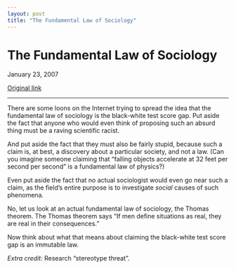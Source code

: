 ```yaml
---
layout: post
title: "The Fundamental Law of Sociology"
---
```

The Fundamental Law of Sociology
================================

January 23, 2007

[Original link](http://www.aaronsw.com/weblog/fundsoc)

* * * * *

There are some loons on the Internet trying to spread the idea that the
fundamental law of sociology is the black-white test score gap. Put
aside the fact that anyone who would even think of proposing such an
absurd thing must be a raving scientific racist.

And put aside the fact that they must also be fairly stupid, because
such a claim is, at best, a discovery about a particular society, and
not a law. (Can you imagine someone claiming that “falling objects
accelerate at 32 feet per second per second” is a fundamental law of
physics?)

Even put aside the fact that no actual sociologist would even go near
such a claim, as the field’s entire purpose is to investigate *social*
causes of such phenomena.

No, let us look at an actual fundamental law of sociology, the Thomas
theorem. The Thomas theorem says “If men define situations as real, they
are real in their consequences.”

Now think about what that means about claiming the black-white test
score gap is an immutable law.

*Extra credit:* Research “stereotype threat”.
